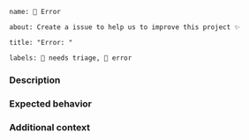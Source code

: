 ```
name: 🐛 Error

about: Create a issue to help us to improve this project ✨

title: "Error: "

labels: 👀 needs triage, 🐛 error

```

### Description

<!-- A clear and concise description of what the bug is. -->

### Expected behavior

<!-- A clear and concise description of what you expected to happen. -->

### Additional context

<!-- Add any other context about the problem or helpful links here. -->

